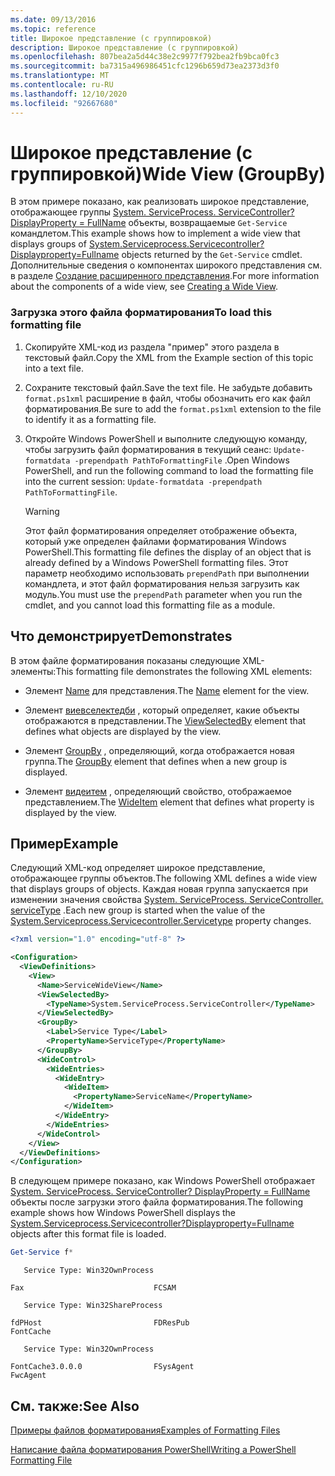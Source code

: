 ```yaml
---
ms.date: 09/13/2016
ms.topic: reference
title: Широкое представление (с группировкой)
description: Широкое представление (с группировкой)
ms.openlocfilehash: 807bea2a5d44c38e2c9977f792bea2fb9bca0fc3
ms.sourcegitcommit: ba7315a496986451cfc1296b659d73ea2373d3f0
ms.translationtype: MT
ms.contentlocale: ru-RU
ms.lasthandoff: 12/10/2020
ms.locfileid: "92667680"
---
```

# <a name="wide-view-groupby"></a><span data-ttu-id="454c8-103">Широкое представление (с группировкой)</span><span class="sxs-lookup"><span data-stu-id="454c8-103">Wide View (GroupBy)</span></span>

<span data-ttu-id="454c8-104">В этом примере показано, как реализовать широкое представление, отображающее группы [System. ServiceProcess. ServiceController? DisplayProperty = FullName](/dotnet/api/System.ServiceProcess.ServiceController) объекты, возвращаемые `Get-Service` командлетом.</span><span class="sxs-lookup"><span data-stu-id="454c8-104">This example shows how to implement a wide view that displays groups of [System.Serviceprocess.Servicecontroller?Displayproperty=Fullname](/dotnet/api/System.ServiceProcess.ServiceController) objects returned by the `Get-Service` cmdlet.</span></span> <span data-ttu-id="454c8-105">Дополнительные сведения о компонентах широкого представления см. в разделе [Создание расширенного представления](./creating-a-wide-view.md).</span><span class="sxs-lookup"><span data-stu-id="454c8-105">For more information about the components of a wide view, see [Creating a Wide View](./creating-a-wide-view.md).</span></span>

### <a name="to-load-this-formatting-file"></a><span data-ttu-id="454c8-106">Загрузка этого файла форматирования</span><span class="sxs-lookup"><span data-stu-id="454c8-106">To load this formatting file</span></span>

1. <span data-ttu-id="454c8-107">Скопируйте XML-код из раздела "пример" этого раздела в текстовый файл.</span><span class="sxs-lookup"><span data-stu-id="454c8-107">Copy the XML from the Example section of this topic into a text file.</span></span>

2. <span data-ttu-id="454c8-108">Сохраните текстовый файл.</span><span class="sxs-lookup"><span data-stu-id="454c8-108">Save the text file.</span></span> <span data-ttu-id="454c8-109">Не забудьте добавить `format.ps1xml` расширение в файл, чтобы обозначить его как файл форматирования.</span><span class="sxs-lookup"><span data-stu-id="454c8-109">Be sure to add the `format.ps1xml` extension to the file to identify it as a formatting file.</span></span>

3. <span data-ttu-id="454c8-110">Откройте Windows PowerShell и выполните следующую команду, чтобы загрузить файл форматирования в текущий сеанс: `Update-formatdata -prependpath PathToFormattingFile` .</span><span class="sxs-lookup"><span data-stu-id="454c8-110">Open Windows PowerShell, and run the following command to load the formatting file into the current session: `Update-formatdata -prependpath PathToFormattingFile`.</span></span>

   > [!WARNING]
   > <span data-ttu-id="454c8-111">Этот файл форматирования определяет отображение объекта, который уже определен файлами форматирования Windows PowerShell.</span><span class="sxs-lookup"><span data-stu-id="454c8-111">This formatting file defines the display of an object that is already defined by a Windows PowerShell formatting files.</span></span> <span data-ttu-id="454c8-112">Этот параметр необходимо использовать `prependPath` при выполнении командлета, и этот файл форматирования нельзя загрузить как модуль.</span><span class="sxs-lookup"><span data-stu-id="454c8-112">You must use the `prependPath` parameter when you run the cmdlet, and you cannot load this formatting file as a module.</span></span>

## <a name="demonstrates"></a><span data-ttu-id="454c8-113">Что демонстрирует</span><span class="sxs-lookup"><span data-stu-id="454c8-113">Demonstrates</span></span>

<span data-ttu-id="454c8-114">В этом файле форматирования показаны следующие XML-элементы:</span><span class="sxs-lookup"><span data-stu-id="454c8-114">This formatting file demonstrates the following XML elements:</span></span>

- <span data-ttu-id="454c8-115">Элемент [Name](./name-element-for-view-format.md) для представления.</span><span class="sxs-lookup"><span data-stu-id="454c8-115">The [Name](./name-element-for-view-format.md) element for the view.</span></span>

- <span data-ttu-id="454c8-116">Элемент [виевселектедби](./viewselectedby-element-format.md) , который определяет, какие объекты отображаются в представлении.</span><span class="sxs-lookup"><span data-stu-id="454c8-116">The [ViewSelectedBy](./viewselectedby-element-format.md) element that defines what objects are displayed by the view.</span></span>

- <span data-ttu-id="454c8-117">Элемент [GroupBy](./groupby-element-for-view-format.md) , определяющий, когда отображается новая группа.</span><span class="sxs-lookup"><span data-stu-id="454c8-117">The [GroupBy](./groupby-element-for-view-format.md) element that defines when a new group is displayed.</span></span>

- <span data-ttu-id="454c8-118">Элемент [видеитем](./wideitem-element-for-widecontrol-format.md) , определяющий свойство, отображаемое представлением.</span><span class="sxs-lookup"><span data-stu-id="454c8-118">The [WideItem](./wideitem-element-for-widecontrol-format.md) element that defines what property is displayed by the view.</span></span>

## <a name="example"></a><span data-ttu-id="454c8-119">Пример</span><span class="sxs-lookup"><span data-stu-id="454c8-119">Example</span></span>

<span data-ttu-id="454c8-120">Следующий XML-код определяет широкое представление, отображающее группы объектов.</span><span class="sxs-lookup"><span data-stu-id="454c8-120">The following XML defines a wide view that displays groups of objects.</span></span> <span data-ttu-id="454c8-121">Каждая новая группа запускается при изменении значения свойства [System. ServiceProcess. ServiceController. serviceType](/dotnet/api/System.ServiceProcess.ServiceController.ServiceType) .</span><span class="sxs-lookup"><span data-stu-id="454c8-121">Each new group is started when the value of the [System.Serviceprocess.Servicecontroller.Servicetype](/dotnet/api/System.ServiceProcess.ServiceController.ServiceType) property changes.</span></span>

```xml
<?xml version="1.0" encoding="utf-8" ?>

<Configuration>
  <ViewDefinitions>
    <View>
      <Name>ServiceWideView</Name>
      <ViewSelectedBy>
        <TypeName>System.ServiceProcess.ServiceController</TypeName>
      </ViewSelectedBy>
      <GroupBy>
        <Label>Service Type</Label>
        <PropertyName>ServiceType</PropertyName>
      </GroupBy>
      <WideControl>
        <WideEntries>
          <WideEntry>
            <WideItem>
              <PropertyName>ServiceName</PropertyName>
            </WideItem>
          </WideEntry>
        </WideEntries>
      </WideControl>
    </View>
  </ViewDefinitions>
</Configuration>
```

<span data-ttu-id="454c8-122">В следующем примере показано, как Windows PowerShell отображает [System. ServiceProcess. ServiceController? DisplayProperty = FullName](/dotnet/api/System.ServiceProcess.ServiceController) объекты после загрузки этого файла форматирования.</span><span class="sxs-lookup"><span data-stu-id="454c8-122">The following example shows how Windows PowerShell displays the [System.Serviceprocess.Servicecontroller?Displayproperty=Fullname](/dotnet/api/System.ServiceProcess.ServiceController) objects after this format file is loaded.</span></span>

```powershell
Get-Service f*
```

```output
   Service Type: Win32OwnProcess

Fax                             FCSAM

   Service Type: Win32ShareProcess

fdPHost                         FDResPub
FontCache

   Service Type: Win32OwnProcess

FontCache3.0.0.0                FSysAgent
FwcAgent
```

## <a name="see-also"></a><span data-ttu-id="454c8-123">См. также:</span><span class="sxs-lookup"><span data-stu-id="454c8-123">See Also</span></span>

[<span data-ttu-id="454c8-124">Примеры файлов форматирования</span><span class="sxs-lookup"><span data-stu-id="454c8-124">Examples of Formatting Files</span></span>](./examples-of-formatting-files.md)

[<span data-ttu-id="454c8-125">Написание файла форматирования PowerShell</span><span class="sxs-lookup"><span data-stu-id="454c8-125">Writing a PowerShell Formatting File</span></span>](./writing-a-powershell-formatting-file.md)
